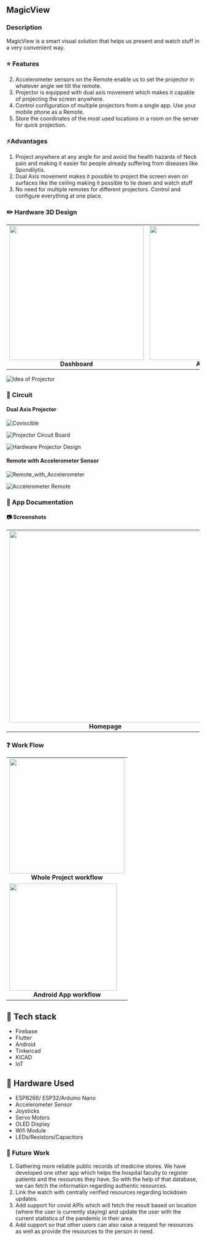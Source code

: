 ## MagicView 

### Description 

MagicView is a smart visual solution that helps us present and watch stuff in a very convenient way. 

### :star: Features 

2. Accelerometer sensors on the Remote enable us to set the projector in whatever angle we tilt the remote. 
3. Projector is equipped with dual axis movement which makes it capable of projecting the screen anywhere.
3. Control configuration of multiple projectors from a single app. Use your mobile phone as a Remote. 
4. Store the coordinates of the most used locations in a room on the server for quick projection. 

### ⚡Advantages

1. Project anywhere at any angle for and avoid the health hazards of Neck pain and making it easier for people already suffering from diseases like Spondilytis. 
2. Dual Axis movement makes it possible to project the screen even on surfaces like the ceiling making it possible to lie down and watch stuff
3. No need for multiple remotes for different projectors. Control and configure everything at one place.

### :pencil2: Hardware 3D Design

<table>
     <tr>
          <td><img height="350" src="https://i.imgur.com/OD9wQQM.jpg" /><br /><center><b>Dashboard</b></center></td>
          <td><img height="350" src="https://i.imgur.com/NbdNYyG.jpg" /><br /><center><b>Add Medicine</b></center></td>
     </tr>
</table>

![Idea of Projector](https://gifs.com/gif/798Gv1)

### :electric_plug: Circuit

#### Dual Axis Projector  

![Coviscible](https://i.imgur.com/BEw65xY.png)

![Projector Circuit Board](https://i.imgur.com/BBs3cBY.jpg)

![Hardware Projector Design](https://i.imgur.com/IW2PdkT.jpg)

#### Remote with Accelerometer Sensor

![Remote_with_Accelerometer](https://i.imgur.com/3UdHUOC.jpeg)

![Accelerometer Remote](https://i.imgur.com/pRv6Ywv.jpg)

### :page_with_curl: App Documentation


#### :camera: Screenshots
<table>
     <tr>
          <td><img height="500" src="https://i.imgur.com/uXBRgiy.jpg" /><br /><center><b>Homepage</b></center></td>
          <td><img height="500" src="https://i.imgur.com/DDZxQbT.png" /><br /><center><b>Add Projectors</b></center></td>
          <td><img height="500" src="https://i.imgur.com/kxLdJkO.png" /><br /><center><b>Configure Projector/Remote</b></center></td>
          <td><img height="500" src="https://i.imgur.com/raIRgoK.png" /><br /><center><b>Connect and Disconnect</b></center></td>
     </tr>
</table>


### :question: Work Flow


<table>
     <tr>
          <td><img height="300" src="https://user-images.githubusercontent.com/52847415/115989608-cc113500-a5dc-11eb-9457-585ecc21492d.png" /><br /><center><b>Whole Project workflow</b></center></td>
     </tr>
     <tr>
     <td><img height="280" src="https://i.imgur.com/AWRjLMh.png" /><br /><center><b>Android App workflow</b></center></td>
     </tr>
</table>

## :wrench: Tech stack
* Firebase
* Flutter
* Android 
* Tinkercad
* KICAD
* IoT

## :wrench: Hardware Used

* ESP8266/ ESP32/Arduino Nano
* Accelerometer Sensor
* Joysticks 
* Servo Motors
* OLED Display
* Wifi Module
* LEDs/Resistors/Capacitors

### :satellite: Future Work

1. Gathering more reliable public records of medicine stores. We have developed one other app which helps the hospital faculty to register patients and the resources they have. So with the help of that database, we can fetch the information regarding authentic resources.  
2. Link the watch with centrally verified resources regarding lockdown updates. 
3. Add support for covid APIs which will fetch the result based on location (where the user is currently staying) and update the user with the current statistics of the pandemic in their area.
4. Add support so that other users can also raise a request for resources as well as provide the resources to the person in need.  

